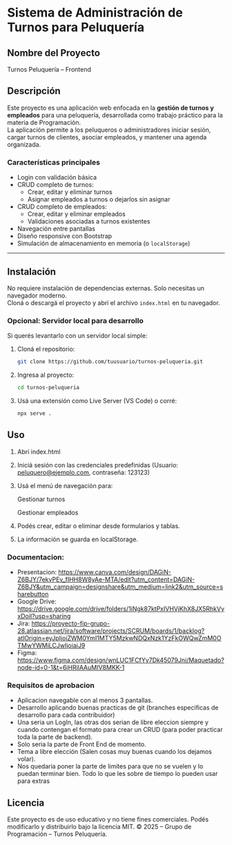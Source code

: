# Sistema de Administración de Turnos para Peluquería

## Nombre del Proyecto
Turnos Peluquería – Frontend

## Descripción

Este proyecto es una aplicación web enfocada en la **gestión de turnos y empleados** para una peluquería, desarrollada como trabajo práctico para la materia de Programación.  
La aplicación permite a los peluqueros o administradores iniciar sesión, cargar turnos de clientes, asociar empleados, y mantener una agenda organizada.

### Características principales

- Login con validación básica
- CRUD completo de turnos:
  - Crear, editar y eliminar turnos
  - Asignar empleados a turnos o dejarlos sin asignar
- CRUD completo de empleados:
  - Crear, editar y eliminar empleados
  - Validaciones asociadas a turnos existentes
- Navegación entre pantallas
- Diseño responsive con Bootstrap
- Simulación de almacenamiento en memoria (o `localStorage`)

---

## Instalación

No requiere instalación de dependencias externas. Solo necesitas un navegador moderno.  
Cloná o descargá el proyecto y abrí el archivo `index.html` en tu navegador.

### Opcional: Servidor local para desarrollo

Si querés levantarlo con un servidor local simple:

1. Cloná el repositorio:
   ```bash
   git clone https://github.com/tuusuario/turnos-peluqueria.git
2. Ingresa al proyecto:
   ```bash
   cd turnos-peluqueria
3. Usá una extensión como Live Server (VS Code) o corré:
   ```bash
   npx serve .

## Uso

1. Abrí index.html

2. Iniciá sesión con las credenciales predefinidas (Usuario: peluquero@ejemplo.com, contraseña: 123123)

3. Usá el menú de navegación para:

    Gestionar turnos

    Gestionar empleados

4. Podés crear, editar o eliminar desde formularios y tablas.

5. La información se guarda en localStorage.

### Documentacion:

- Presentacion: https://www.canva.com/design/DAGiN-Z6BJY/7ekvPEv_fIHH8W8yAe-MTA/edit?utm_content=DAGiN-Z6BJY&utm_campaign=designshare&utm_medium=link2&utm_source=sharebutton
- Google Drive: https://drive.google.com/drive/folders/1iNgk87ktPxIVHVjKhX8JX5RhkVyxDoiI?usp=sharing
- Jira: https://proyecto-fip-grupo-28.atlassian.net/jira/software/projects/SCRUM/boards/1/backlog?atlOrigin=eyJpIjoiZWM0YmI1MTY5MzkwNDQxNzk1YzFkOWQwZmM0OTMwYWMiLCJwIjoiaiJ9
- Figma: https://www.figma.com/design/wnLUC1FCfYv7Dk45079Jni/Maquetado?node-id=0-1&t=6iHRilAAuMIV8MKK-1
  
### Requisitos de aprobacion

- Aplicacion navegable con al menos 3 pantallas.
- Desarrollo aplicando buenas practicas de git (branches especificas de desarrollo para cada contribuidor)
- Una seria un LogIn, las otras dos serian de libre eleccion siempre y cuando contengan el formato para crear un CRUD (para poder practicar toda la parte de backend).
- Solo seria la parte de Front End de momento.
- Tema a libre elección (Salen cosas muy buenas cuando los dejamos volar).
- Nos quedaria poner la parte de limites para que no se vuelen y lo puedan terminar bien. Todo lo que les sobre de tiempo lo pueden usar para extras

## Licencia

Este proyecto es de uso educativo y no tiene fines comerciales.
Podés modificarlo y distribuirlo bajo la licencia MIT.
© 2025 – Grupo de Programación – Turnos Peluquería.
